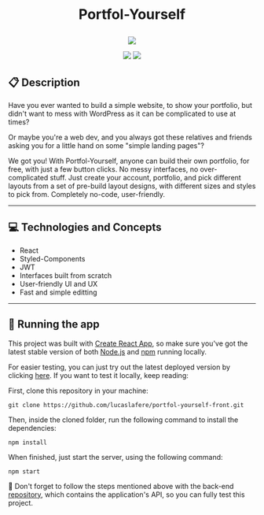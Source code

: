 # <p align = "center"> Portfol-Yourself </p>

<p align="center">
   <img src="https://user-images.githubusercontent.com/72531277/178094665-f46c6a55-c821-42a0-bb9c-d5dd5f2d69fa.png"/>
</p>

<p align = "center">
   <img src="https://img.shields.io/badge/author-lucaslafere-4dae71?style=flat-square" />
   <img src="https://img.shields.io/github/languages/count/lucaslafere/portfol-yourself-front?color=4dae71&style=flat-square" />
</p>


##  :clipboard: Description

Have you ever wanted to build a simple website, to show your portfolio, but didn't want to mess with WordPress as it can be complicated to use at times?

Or maybe you're a web dev, and you always got these relatives and friends asking you for a little hand on some "simple landing pages"? 

We got you! With Portfol-Yourself, anyone can build their own portfolio, for free, with just a few button clicks. No messy interfaces, no over-complicated stuff. Just create your account, portfolio, and pick different layouts from a set of pre-build layout designs, with different sizes and styles to pick from. Completely no-code, user-friendly.

***

## :computer:	 Technologies and Concepts

- React
- Styled-Components
- JWT
- Interfaces built from scratch
- User-friendly UI and UX
- Fast and simple editting

***

## 🏁 Running the app

This project was built with [Create React App](https://github.com/facebook/create-react-app), so make sure you've got the latest stable version of both [Node.js](https://nodejs.org/en/download/) and [npm](https://www.npmjs.com/) running locally.

For easier testing, you can just try out the latest deployed version by clicking [here](https://portfol-yourself-front.vercel.app). If you want to test it locally, keep reading:

First, clone this repository in your machine: 

```
git clone https://github.com/lucaslafere/portfol-yourself-front.git
```

Then, inside the cloned folder, run the following command to install the dependencies:

```
npm install
```

When finished, just start the server, using the following command:
```
npm start
```

:stop_sign: Don't forget to follow the steps mentioned above with the back-end [repository](https://github.com/lucaslafere/portfol-yourself-API), which contains the application's API, so you can fully test this project.